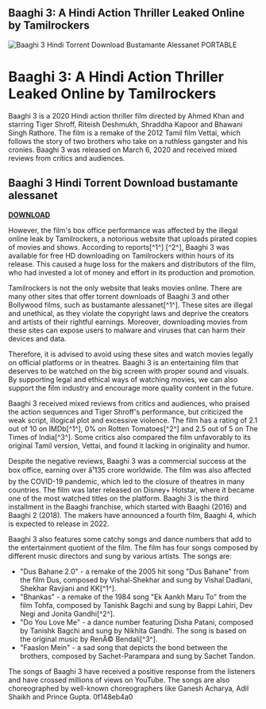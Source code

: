 ## Baaghi 3: A Hindi Action Thriller Leaked Online by Tamilrockers

 
![Baaghi 3 Hindi Torrent Download Bustamante Alessanet PORTABLE](https://encrypted-tbn0.gstatic.com/images?q=tbn:ANd9GcRMkR-OD_6ZL9j91nxRRjx-5t_7UTAnxYOaoSItxJ2RykwTm_hhdaIMxhA)

 
# Baaghi 3: A Hindi Action Thriller Leaked Online by Tamilrockers
 
Baaghi 3 is a 2020 Hindi action thriller film directed by Ahmed Khan and starring Tiger Shroff, Riteish Deshmukh, Shraddha Kapoor and Bhawani Singh Rathore. The film is a remake of the 2012 Tamil film Vettai, which follows the story of two brothers who take on a ruthless gangster and his cronies. Baaghi 3 was released on March 6, 2020 and received mixed reviews from critics and audiences.
 
## Baaghi 3 Hindi Torrent Download bustamante alessanet


[**DOWNLOAD**](https://www.google.com/url?q=https%3A%2F%2Furloso.com%2F2tKJZj&sa=D&sntz=1&usg=AOvVaw0bX-tA32Jadrfj_cfBFoQg)

 
However, the film's box office performance was affected by the illegal online leak by Tamilrockers, a notorious website that uploads pirated copies of movies and shows. According to reports[^1^] [^2^], Baaghi 3 was available for free HD downloading on Tamilrockers within hours of its release. This caused a huge loss for the makers and distributors of the film, who had invested a lot of money and effort in its production and promotion.
 
Tamilrockers is not the only website that leaks movies online. There are many other sites that offer torrent downloads of Baaghi 3 and other Bollywood films, such as bustamante alessanet[^1^]. These sites are illegal and unethical, as they violate the copyright laws and deprive the creators and artists of their rightful earnings. Moreover, downloading movies from these sites can expose users to malware and viruses that can harm their devices and data.
 
Therefore, it is advised to avoid using these sites and watch movies legally on official platforms or in theatres. Baaghi 3 is an entertaining film that deserves to be watched on the big screen with proper sound and visuals. By supporting legal and ethical ways of watching movies, we can also support the film industry and encourage more quality content in the future.

Baaghi 3 received mixed reviews from critics and audiences, who praised the action sequences and Tiger Shroff's performance, but criticized the weak script, illogical plot and excessive violence. The film has a rating of 2.1 out of 10 on IMDb[^1^], 0% on Rotten Tomatoes[^2^] and 2.5 out of 5 on The Times of India[^3^]. Some critics also compared the film unfavorably to its original Tamil version, Vettai, and found it lacking in originality and humor.
 
Despite the negative reviews, Baaghi 3 was a commercial success at the box office, earning over â¹135 crore worldwide. The film was also affected by the COVID-19 pandemic, which led to the closure of theatres in many countries. The film was later released on Disney+ Hotstar, where it became one of the most watched titles on the platform. Baaghi 3 is the third installment in the Baaghi franchise, which started with Baaghi (2016) and Baaghi 2 (2018). The makers have announced a fourth film, Baaghi 4, which is expected to release in 2022.

Baaghi 3 also features some catchy songs and dance numbers that add to the entertainment quotient of the film. The film has four songs composed by different music directors and sung by various artists. The songs are:
 
- "Dus Bahane 2.0" - a remake of the 2005 hit song "Dus Bahane" from the film Dus, composed by Vishal-Shekhar and sung by Vishal Dadlani, Shekhar Ravjiani and KK[^1^].
- "Bhankas" - a remake of the 1984 song "Ek Aankh Maru To" from the film Tohfa, composed by Tanishk Bagchi and sung by Bappi Lahiri, Dev Negi and Jonita Gandhi[^2^].
- "Do You Love Me" - a dance number featuring Disha Patani, composed by Tanishk Bagchi and sung by Nikhita Gandhi. The song is based on the original music by RenÃ© Bendali[^3^].
- "Faaslon Mein" - a sad song that depicts the bond between the brothers, composed by Sachet-Parampara and sung by Sachet Tandon.

The songs of Baaghi 3 have received a positive response from the listeners and have crossed millions of views on YouTube. The songs are also choreographed by well-known choreographers like Ganesh Acharya, Adil Shaikh and Prince Gupta.
 0f148eb4a0
